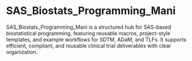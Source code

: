 # SAS_Biostats_Programming_Mani
SAS_Biostats_Programming_Mani is a structured hub for SAS-based biostatistical programming, featuring reusable macros, project-style templates, and example workflows for SDTM, ADaM, and TLFs. It supports efficient, compliant, and reusable clinical trial deliverables with clear organization.
